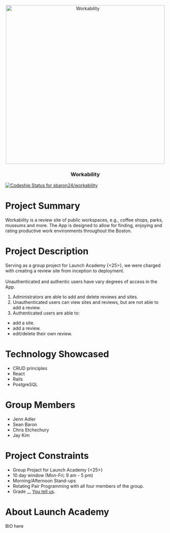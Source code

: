 <p align="center">
  <a>
    <img alt="Workability" src="https://github.com/sbaron24/workability/blob/master/workabilitylogo.png" width="500">
  </a>
</p>

<h3 align="center">
  Workability
</h3>

[![Codeship Status for sbaron24/workability](https://app.codeship.com/projects/a35280a0-9d9d-0137-b35a-4a3940a6f970/status?branch=master)](https://app.codeship.com/projects/359097)

# Project Summary
Workability is a review site of public workspaces, e.g., coffee shops, parks, museums and more. The App is designed to allow for finding, enjoying and rating productive work environments throughout the Boston.

# Project Description
Serving as a group project for Launch Academy {<25>}, we were charged with creating a review site from inception to deployment.<br/>
<br/>
Unauthenticated and authentic users have vary degrees of access in the App.
1. Administrators are able to add and delete reviews and sites.
2. Unauthenticated users can view sites and reviews, but are not able to add a review.
3. Authenticated users are able to:
* add a site.
* add a review.
* edit/delete their own review.

# Technology Showcased
* CRUD principles
* React
* Rails
* PostgreSQL

# Group Members
* Jenn Adler
* Sean Baron
* Chris Etchechury
* Jay Kim

# Project Constraints
* Group Projact for Launch Academy {<25>}
* 10 day window (Mon-Fri; 9 am - 5 pm)
* Morning/Afternoon Stand-ups
* Rotating Pair Programming with all four members of the group.
* Grade __ [You tell us](mailto:cetchechury@gmail.com).

# About Launch Academy
BIO here
